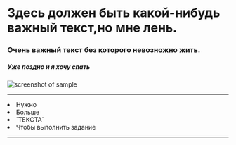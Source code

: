 # Здесь должен быть какой-нибудь важный текст,но мне лень.
### Очень важный текст без которого невозножно жить.
##### Уже поздно и я хочу спать
![screenshot of sample](https://gif.cmtt.space/3/paper-preview/e/emergency-alerts/7f720b464d-normal.jpg)
<hr>
<li> Нужно
<li> Больше
<li> `ТЕКСТА`
<li> Чтобы выполнить задание
<hr>

